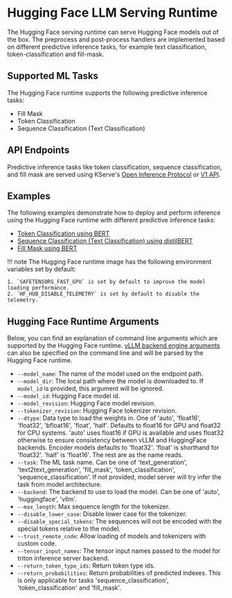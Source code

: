 # Hugging Face LLM Serving Runtime
The Hugging Face serving runtime can serve Hugging Face models out of the box.
The preprocess and post-process handlers are implemented based on different predictive inference tasks, for example text classification,
token-classification and fill-mask.

## Supported ML Tasks
The Hugging Face runtime supports the following predictive inference tasks:

- Fill Mask
- Token Classification
- Sequence Classification (Text Classification)

## API Endpoints
Predictive inference tasks like token classification, sequence classification, and fill mask are served using KServe's [Open Inference Protocol](../../../data_plane/v2_protocol.md) or [V1 API](../../../data_plane/v1_protocol.md).

## Examples
The following examples demonstrate how to deploy and perform inference using the Hugging Face runtime with different predictive inference tasks:

- [Token Classification using BERT](token_classification/README.md)
- [Sequence Classification (Text Classification) using distilBERT](text_classification/README.md)
- [Fill Mask using BERT](fill_mask/README.md)

!!! note
    The Hugging Face runtime image has the following environment variables set by default:
    
    1. `SAFETENSORS_FAST_GPU` is set by default to improve the model loading performance.
    2. `HF_HUB_DISABLE_TELEMETRY` is set by default to disable the telemetry.


## Hugging Face Runtime Arguments

Below, you can find an explanation of command line arguments which are supported by the Hugging Face runtime. [vLLM backend engine arguments](https://docs.vllm.ai/en/latest/serving/engine_args.html) can also be specified on the command line and will be parsed by the Hugging Face runtime.

- `--model_name`: The name of the model used on the endpoint path.
- `--model_dir`: The local path where the model is downloaded to. If `model_id` is provided, this argument will be ignored.
- `--model_id`: Hugging Face model id.
- `--model_revision`: Hugging Face model revision.
- `--tokenizer_revision`: Hugging Face tokenizer revision.
- `--dtype`: Data type to load the weights in. One of 'auto', 'float16', 'float32', 'bfloat16', 'float', 'half'. 
             Defaults to float16 for GPU and float32 for CPU systems. 'auto' uses float16 if GPU is available and uses float32 otherwise to ensure consistency between vLLM and HuggingFace backends. 
             Encoder models defaults to 'float32'. 'float' is shorthand for 'float32'. 'half' is 'float16'. The rest are as the name reads.
- `--task`: The ML task name. Can be one of 'text_generation', 'text2text_generation', 'fill_mask', 'token_classification', 'sequence_classification'. 
            If not provided, model server will try infer the task from model architecture.
- `--backend`: The backend to use to load the model. Can be one of 'auto', 'huggingface', 'vllm'.
- `--max_length`: Max sequence length for the tokenizer.
- `--disable_lower_case`: Disable lower case for the tokenizer.
- `--disable_special_tokens`: The sequences will not be encoded with the special tokens relative to the model.
- `--trust_remote_code`: Allow loading of models and tokenizers with custom code.
- `--tensor_input_names`: The tensor input names passed to the model for triton inference server backend.
- `--return_token_type_ids`: Return token type ids.
- `--return_probabilities`: Return probabilities of predicted indexes. This is only applicable for tasks 'sequence_classification', 'token_classification' and 'fill_mask'.
